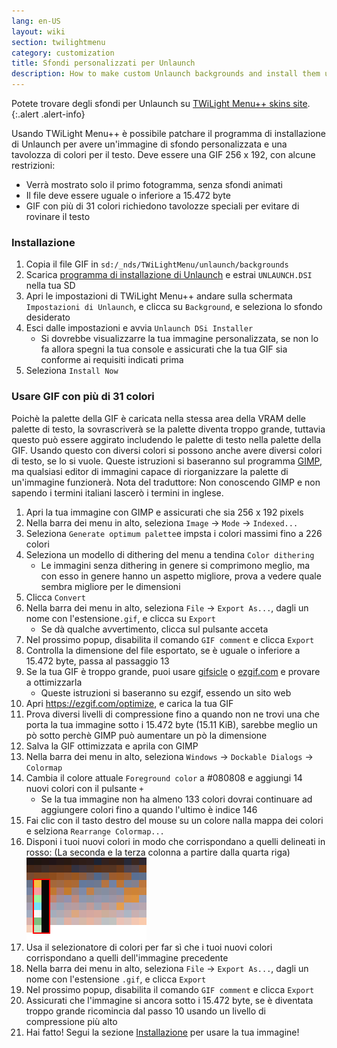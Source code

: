 ```yaml
---
lang: en-US
layout: wiki
section: twilightmenu
category: customization
title: Sfondi personalizzati per Unlaunch
description: How to make custom Unlaunch backgrounds and install them using TWiLight Menu++
---
```


Potete trovare degli sfondi per Unlaunch su [TWiLight Menu++ skins site](https://skins.ds-homebrew.com/unlaunch/).
{:.alert .alert-info}

Usando TWiLight Menu++ è possibile patchare il programma di installazione di Unlaunch per avere un'immagine di sfondo personalizzata e una tavolozza di colori per il testo. Deve essere una GIF 256 x 192, con alcune restrizioni:
- Verrà mostrato solo il primo fotogramma, senza sfondi animati
- Il file deve essere uguale o inferiore a 15.472 byte
- GIF con più di 31 colori richiedono tavolozze speciali per evitare di rovinare il testo

### Installazione
1. Copia il file GIF in `sd:/_nds/TWiLightMenu/unlaunch/backgrounds`
1. Scarica [programma di installazione di Unlaunch](https://problemkaputt.de/unlaunch.zip) e estrai `UNLAUNCH.DSI` nella tua SD
1. Apri le impostazioni di TWiLight Menu++ andare sulla schermata `Impostazioni di Unlaunch`, e clicca su `Background`, e seleziona lo sfondo desiderato
1. Esci dalle impostazioni e avvia `Unlaunch DSi Installer`
   - Si dovrebbe visualizzarre la tua immagine personalizzata, se non lo fa allora spegni la tua console e assicurati che la tua GIF sia conforme ai requisiti indicati prima
1. Seleziona `Install Now`

### Usare GIF con più di 31 colori
Poichè la palette della GIF è caricata nella stessa area della VRAM delle palette di testo, la sovrascriverà se la palette diventa troppo grande, tuttavia questo può essere aggirato includendo le palette di testo nella palette della GIF. Usando questo con diversi colori si possono anche avere diversi colori di testo, se lo si vuole. Queste istruzioni si baseranno sul programma [GIMP](https://gimp.org), ma qualsiasi editor di immagini capace di riorganizzare la palette di un'immagine funzionerà. Nota del traduttore: Non conoscendo GIMP e non sapendo i termini italiani lascerò i termini in inglese.
1. Apri la tua immagine con GIMP e assicurati che sia 256 x 192 pixels
1. Nella barra dei menu in alto, seleziona `Image` -> `Mode` -> `Indexed...`
1. Seleziona `Generate optimum palette`e impsta i colori massimi fino a 226 colori
1. Seleziona un modello di dithering del menu a tendina `Color dithering`
   - Le immagini senza dithering in genere si comprimono meglio, ma con esso in genere hanno un aspetto migliore, prova a vedere quale sembra migliore per le dimensioni
1. Clicca `Convert`
1. Nella barra dei menu in alto, seleziona `File` -> `Export As...`, dagli un nome con l'estensione`.gif`, e clicca su `Export`
   - Se dà qualche avvertimento, clicca sul pulsante acceta
1. Nel prossimo popup, disabilita il comando `GIF comment` e clicca `Export`
1. Controlla la dimensione del file esportato, se è uguale o inferiore a 15.472 byte, passa al passaggio 13
1. Se la tua GIF è troppo grande, puoi usare [gifsicle](http://www.lcdf.org/gifsicle/) o [ezgif.com](https://ezgif.com/optimize) e provare a ottimizzarla
   - Queste istruzioni si baseranno su ezgif, essendo un sito web
1. Apri https://ezgif.com/optimize, e carica la tua GIF
1. Prova diversi livelli di compressione fino a quando non ne trovi una che porta la tua immagine sotto i 15.472 byte (15.11 KiB), sarebbe meglio un pò sotto perchè GIMP può aumentare un pò la dimensione
1. Salva la GIF ottimizzata e aprila con GIMP
1. Nella barra dei menu in alto, seleziona `Windows` -> `Dockable Dialogs` -> `Colormap`
1. Cambia il colore attuale `Foreground color` a #080808 e aggiungi 14 nuovi colori con il pulsante `+`
    - Se la tua immagine non ha almeno 133 colori dovrai continuare ad aggiungere colori fino a quando l'ultimo è indice 146
1. Fai clic con il tasto destro del mouse su un colore nalla mappa dei colori e selziona `Rearrange Colormap...`
1. Disponi i tuoi nuovi colori in modo che corrispondano a quelli delineati in rosso: (La seconda e la terza colonna a partire dalla quarta riga)<br> ![Tavolozza con colori di testo corretti](/assets/images/custom-unlaunch-bg/unlaunch-palette.png)
1. Usa il selezionatore di colori per far sì che i tuoi nuovi colori corrispondano a quelli dell'immagine precedente
1. Nella barra dei menu in alto, seleziona `File` -> `Export As...`, dagli un nome con l'estensione `.gif`, e clicca `Export`
1. Nel prossimo popup, disabilita il comando `GIF comment` e clicca `Export`
1. Assicurati che l'immagine si ancora sotto i 15.472 byte, se è diventata troppo grande ricomincia dal passo 10 usando un livello di compressione più alto
1. Hai fatto! Segui la sezione [Installazione](#installing) per usare la tua immagine!
